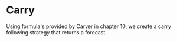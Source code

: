 # Carry
Using formula's provided by Carver in chapter 10, we create a carry following strategy that returns a forecast.


